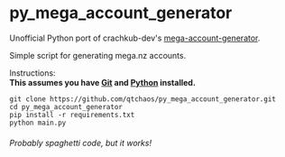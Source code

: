 # py_mega_account_generator
Unofficial Python port of crachkub-dev's  [mega-account-generator](https://github.com/crackhub-dev/mega-account-generator).

Simple script for generating mega.nz accounts.

Instructions:  
**This assumes you have [Git](https://git-scm.com/) and [Python](https://www.python.org/) installed.**
```
git clone https://github.com/qtchaos/py_mega_account_generator.git
cd py_mega_account_generator
pip install -r requirements.txt
python main.py
```

###### Probably spaghetti code, but it works!
